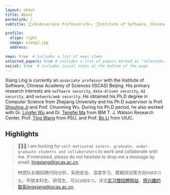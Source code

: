 ```yaml
---
layout: about
title: About
permalink: /
subtitle: 👨‍💻<b>Associate Professor</b>, 🏫Institute of Software, Chinese Academy of Sciences, 📧lingxiang@iscas.ac.cn; lingxiang@zju.edu.cn

profile:
  align: right
  image: xiang2.jpg
  address: 

news: true  # includes a list of news items
selected_papers: true # includes a list of papers marked as "selected={true}"
social: true  # includes social icons at the bottom of the page
---
```

Xiang Ling is currently an `associate professor` with the Institute of Software, Chinese Academy of Sciences (ISCAS) Beijing.
His primary research interests are `software security`, `data-driven security`, `AI security`, and `network/web security`.
He obtained his Ph.D degree in Computer Science from Zhejiang University and his Ph.D supervisor is Prof. [Shouling Ji](https://nesa.zju.edu.cn/webpage/crew/jsl.html) and Prof. Chunming Wu.
During his Ph.D period, he also worked with Dr. [Lingfei Wu](https://sites.google.com/a/email.wm.edu/teddy-lfwu/) and Dr. [Tengfei Ma](https://sites.google.com/site/matf0123/home) from IBM T. J. Watson Research Center, Prof. [Ting Wang](https://alps-lab.github.io/) from PSU, and Prof. [Bo Li](https://aisecure.github.io/) from UIUC.

<h2>Highlights</h2>

> 🔔🔔🔔 I am looking for `self-motivated intern, graduate, under-graduate students and collaborators` to work and collaborate with me. If interested, please do not hesitate to drop me a message by email: lingxiang@iscas.ac.cn.

<!--https://emojipedia.org/-->

> ❗❗❗团队长期招聘代码分析、系统安全、深度学习、模糊测试等方向`科研实习生`，不限本科生、研究生，可以`远程实习`，详见[实习僧招聘网站](https://www.shixiseng.com/intern/inn_9rmyuxd8lqan)，感兴趣的联系lingxiang@iscas.ac.cn.


<!-- Write your biography here. Tell the world about yourself. Link to your favorite [subreddit](http://reddit.com). You can put a picture in, too. The code is already in, just name your picture `prof_pic.jpg` and put it in the `img/` folder.

Put your address / P.O. box / other info right below your picture. You can also disable any these elements by editing `profile` property of the YAML header of your `_pages/about.md`. Edit `_bibliography/papers.bib` and Jekyll will render your [publications page](/al-folio/publications/) automatically.

Link to your social media connections, too. This theme is set up to use [Font Awesome icons](http://fortawesome.github.io/Font-Awesome/) and [Academicons](https://jpswalsh.github.io/academicons/), like the ones below. Add your Facebook, Twitter, LinkedIn, Google Scholar, or just disable all of them. -->
